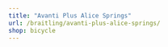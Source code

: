 ```yaml
---
title: "Avanti Plus Alice Springs"
url: /braitling/avanti-plus-alice-springs/
shop: bicycle
---
```


